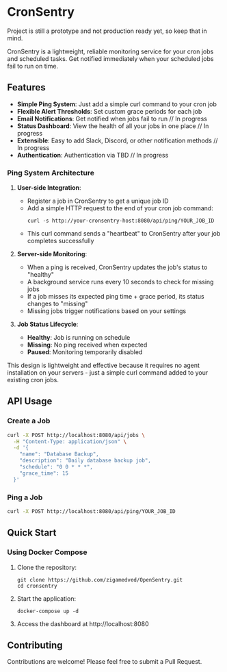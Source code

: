 # CronSentry

Project is still a prototype and not production ready yet, so keep that in mind.

CronSentry is a lightweight, reliable monitoring service for your cron jobs and scheduled tasks. Get notified immediately when your scheduled jobs fail to run on time.

## Features

- **Simple Ping System**: Just add a simple curl command to your cron job
- **Flexible Alert Thresholds**: Set custom grace periods for each job
- **Email Notifications**: Get notified when jobs fail to run // In progress
- **Status Dashboard**: View the health of all your jobs in one place // In progress
- **Extensible**: Easy to add Slack, Discord, or other notification methods // In progress
- **Authentication**: Authentication via TBD // In progress

### Ping System Architecture

1. **User-side Integration**:
   - Register a job in CronSentry to get a unique job ID
   - Add a simple HTTP request to the end of your cron job command:
     ```
     curl -s http://your-cronsentry-host:8080/api/ping/YOUR_JOB_ID
     ```
   - This curl command sends a "heartbeat" to CronSentry after your job completes successfully

2. **Server-side Monitoring**:
   - When a ping is received, CronSentry updates the job's status to "healthy"
   - A background service runs every 10 seconds to check for missing jobs
   - If a job misses its expected ping time + grace period, its status changes to "missing"
   - Missing jobs trigger notifications based on your settings

3. **Job Status Lifecycle**:
   - **Healthy**: Job is running on schedule
   - **Missing**: No ping received when expected
   - **Paused**: Monitoring temporarily disabled

This design is lightweight and effective because it requires no agent installation on your servers - just a simple curl command added to your existing cron jobs.

## API Usage

### Create a Job

```bash
curl -X POST http://localhost:8080/api/jobs \
  -H "Content-Type: application/json" \
  -d '{
    "name": "Database Backup",
    "description": "Daily database backup job",
    "schedule": "0 0 * * *",
    "grace_time": 15
  }'
```

### Ping a Job

```bash
curl -X POST http://localhost:8080/api/ping/YOUR_JOB_ID
```

## Quick Start

### Using Docker Compose

1. Clone the repository:
   ```
   git clone https://github.com/zigamedved/OpenSentry.git
   cd cronsentry
   ```

2. Start the application:
   ```
   docker-compose up -d
   ```

3. Access the dashboard at http://localhost:8080

## Contributing

Contributions are welcome! Please feel free to submit a Pull Request.
